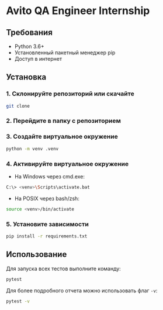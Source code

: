 # Avito QA Engineer Internship

## Требования
- Python 3.6+
- Установленный пакетный менеджер pip
- Доступ в интернет

## Установка

### 1. Склонируйте репозиторий или скачайте
```bash
git clone 
```

### 2. Перейдите в папку с репозиторием

### 3. Создайте виртуальное окружение
```bash
python -m venv .venv
```

### 4. Активируйте виртуальное окружение
- На Windows через cmd.exe:
```bash
C:\> <venv>\Scripts\activate.bat
```
- На POSIX через bash/zsh:
```bash
source <venv>/bin/activate
```

### 5. Установите зависимости
```bash
pip install -r requirements.txt
```

## Использование
Для запуска всех тестов выполните команду:
```bash
pytest
```

Для более подробного отчета можно использовать флаг `-v`:
```bash
pytest -v
```